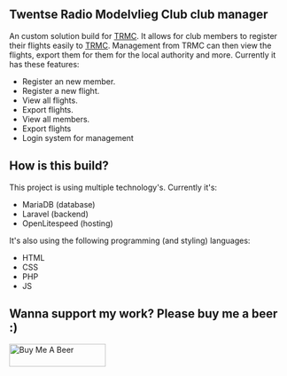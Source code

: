 ## Twentse Radio Modelvlieg Club club manager

An custom solution build for [TRMC](https://trmc.nl). It allows for club members to register their flights easily to [TRMC](https://trmc.nl). Management from TRMC can then view the flights, export them for them for the local authority and more. Currently it has these features:

- Register an new member.
- Register a new flight.
- View all flights.
- Export flights.
- View all members.
- Export flights
- Login system for management

## How is this build?

This project is using multiple technology's. Currently it's:
- MariaDB (database)
- Laravel (backend)
- OpenLitespeed (hosting)

It's also using the following programming (and styling) languages:
- HTML
- CSS
- PHP
- JS

## Wanna support my work? Please buy me a beer :)
<a href="https://www.buymeacoffee.com/kelvincodes" target="_blank"><img src="https://cdn.buymeacoffee.com/buttons/default-orange.png" alt="Buy Me A Beer" height="41" width="174"></a>
